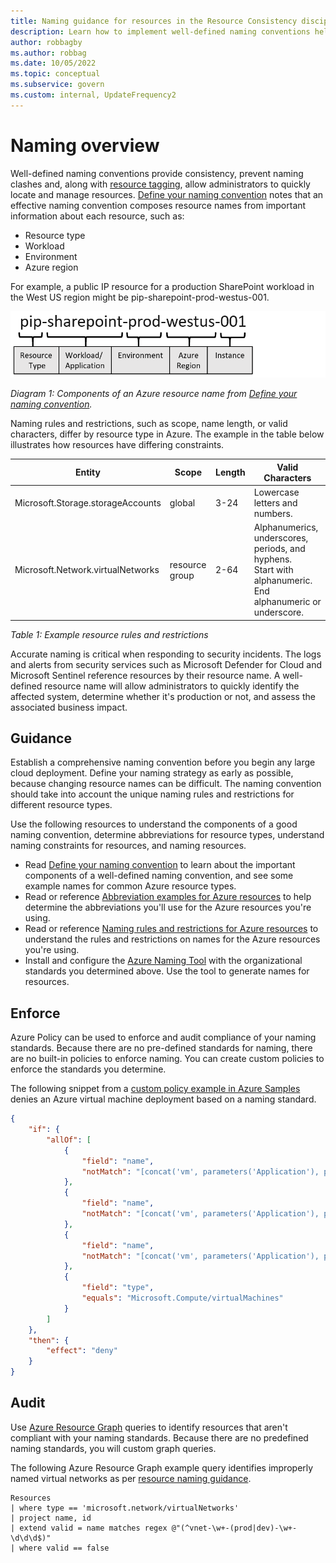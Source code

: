 ```yaml
---
title: Naming guidance for resources in the Resource Consistency discipline
description: Learn how to implement well-defined naming conventions help to quickly locate and manage resources.
author: robbagby
ms.author: robbag
ms.date: 10/05/2022
ms.topic: conceptual
ms.subservice: govern
ms.custom: internal, UpdateFrequency2
---
```


# Naming overview

Well-defined naming conventions  provide consistency, prevent naming clashes and, along with [resource tagging](tagging.md), allow administrators to quickly locate and manage resources. [Define your naming convention](../../ready/azure-best-practices/resource-naming.md) notes that an effective naming convention composes resource names from important information about each resource, such as:

- Resource type
- Workload
- Environment
- Azure region

For example, a public IP resource for a production SharePoint workload in the West US region might be pip-sharepoint-prod-westus-001.

![Diagram that shows the components of an Azure resource name.](../../_images/ready/resource-naming.png)

*Diagram 1: Components of an Azure resource name from [Define your naming convention](../../ready/azure-best-practices/resource-naming.md).*

Naming rules and restrictions, such as scope, name length, or valid characters, differ by resource type in Azure. The example in the table below illustrates how resources have differing constraints. 

| Entity | Scope | Length | Valid Characters |
| --- | --- | --- | --- |
| Microsoft.Storage.storageAccounts | global | 3-24 | Lowercase letters and numbers. |
| Microsoft.Network.virtualNetworks | resource group | 2-64 | Alphanumerics, underscores, periods, and hyphens. <br />Start with alphanumeric. End alphanumeric or underscore. |

*Table 1: Example resource rules and restrictions*

Accurate naming is critical when responding to security incidents. The logs and alerts from security services such as Microsoft Defender for Cloud and Microsoft Sentinel reference resources by their resource name. A well-defined resource name will allow administrators to quickly identify the affected system, determine whether it's production or not, and assess the associated business impact.

## Guidance

Establish a comprehensive naming convention before you begin any large cloud deployment. Define your naming strategy as early as possible, because changing resource names can be difficult. The naming convention should take into account the unique naming rules and restrictions for different resource types.

Use the following resources to understand the components of a good naming convention, determine abbreviations for resource types, understand naming constraints for resources, and naming resources.

- Read [Define your naming convention](../../ready/azure-best-practices/resource-naming.md) to learn about the important components of a well-defined naming convention, and see some example names for common Azure resource types.
- Read or reference [Abbreviation examples for Azure resources](../../ready/azure-best-practices/resource-abbreviations.md) to help determine the abbreviations you'll use for the Azure resources you're using.
- Read or reference [Naming rules and restrictions for Azure resources](/azure/azure-resource-manager/management/resource-name-rules) to understand the rules and restrictions on names for the Azure resources you're using.
- Install and configure the [Azure Naming Tool](https://github.com/microsoft/CloudAdoptionFramework/tree/master/ready/AzNamingTool) with the organizational standards you determined above. Use the tool to generate names for resources.

## Enforce

Azure Policy can be used to enforce and audit compliance of your naming standards. Because there are no pre-defined standards for naming, there are no built-in policies to enforce naming. You can create custom policies to enforce the standards you determine.

The following snippet from a [custom policy example in Azure Samples](https://github.com/Azure-Samples/Governance/blob/master/src/policy/naming-convention/policy.json) denies an Azure virtual machine deployment based on a naming standard.

```json
{
    "if": {
        "allOf": [
            {
                "field": "name",
                "notMatch": "[concat('vm', parameters('Application'), parameters('DataCenterCountry'), parameters('DataCenterLocation'), parameters('Environment'), parameters('WebTier'), '#')]"
            },
            {
                "field": "name",
                "notMatch": "[concat('vm', parameters('Application'), parameters('DataCenterCountry'), parameters('DataCenterLocation'), parameters('Environment'), parameters('LogicTier'), '#')]"
            },
            {
                "field": "name",
                "notMatch": "[concat('vm', parameters('Application'), parameters('DataCenterCountry'), parameters('DataCenterLocation'), parameters('Environment'), parameters('DataTier'), '#')]"
            },
            {
                "field": "type",
                "equals": "Microsoft.Compute/virtualMachines"
            }
        ]
    },
    "then": {
        "effect": "deny"
    }
}
```

## Audit

Use [Azure Resource Graph](/azure/governance/resource-graph/overview) queries to identify resources that aren't compliant with your naming standards. Because there are no predefined naming standards, you will custom graph queries.

The following Azure Resource Graph example query identifies improperly named virtual networks as per [resource naming guidance](../../ready/azure-best-practices/resource-naming.md).

```azurecli
Resources
| where type == 'microsoft.network/virtualNetworks'
| project name, id
| extend valid = name matches regex @"(^vnet-\w+-(prod|dev)-\w+-\d\d\d$)"
| where valid == false
```
